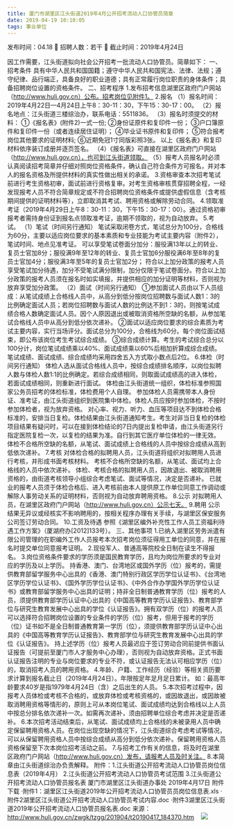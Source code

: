 ```yaml
---
title: 厦门市湖里区江头街道2019年4月公开招考流动人口协管员简章
date: 2019-04-19 10:10:05
tags: 事业单位
---
```

发布时间：04.18   🌟   招聘人数：若干   🌈   截止时间：2019年4月24日
<!-- more -->
因工作需要，江头街道拟向社会公开招考一批流动人口协管员。简章如下：
一、招考条件
具有中华人民共和国国籍；遵守中华人民共和国宪法、法律、法规；遵守纪律、品行端正，具备良好的职业道德；具有正常履行岗位职责的身体条件；具备招聘岗位设置的资格条件。
二、招考程序
1.发布招考信息湖里区政府门户网站（http://www.huli.gov.cn）公布。招考岗位见附件1。
2.报名
（1）报名时间：2019年4月22日—4月24日上午8：30-11：30，下午15：30-17：00。
（2）报名地点：江头街道三楼综治办，联系电话：5511836。
（3）报名时须提交的材料：
①《报名表》(附件2)一式一份;
②身份证原件和复印件一份；
③户口簿原件和复印件一份（或者连续居住证明）；
④毕业证书原件和复印件；
⑤符合报考岗位其他要求的证明材料;
⑥近期免冠1寸同版彩照3张。
以上《报名表》和复印材料依序装订成册并逐页签名。
（4）《报名表》可直接在湖里区政府门户网站（http://www.huli.gov.cn），也可到江头街道领取。
（5）报考人员报名时必须认真阅读招考简章并仔细对照岗位资格条件，确认自己符合条件方可报名，并对本人的报名资格及所提供材料的真实性做出相关的承诺。
3.资格审查本次招考笔试前进行考生资格初审，面试前进行资格复审。对考生资格审核贯穿招聘全程，一经发现报考人员不符合简章规定或不符合招聘岗位资格条件或提供虚假信息（含考核期间提供的证明材料等），立即取消其考试、聘用资格或解除劳动合同。
4.领取准考证（2019年4月29日上午8：30-11：30，下午15：30-17：00）。通过资格初审报考者需持身份证到报名点领取准考证，逾期不领取的，视为自动放弃。
5.考试。
（1）笔试（时间另行通知）
笔试采取闭卷方式，笔试总分为100分，合格线为60分，主要以适应岗位要求的基本素质和专业技能为考试主要内容（附件2），笔试时间、地点见准考证。
可以享受笔试卷面分加分：服役满13年以上的转业、复员士官加8分；服役满9年至12年的转业、复员士官加6分服役满6年至8年的复员士官加4分；服役满3年至5年的复员士官加2分；
符合以上加分政策的报考人员享受笔试加分待遇，加分不受笔试满分限制，加分仅限于笔试卷面分。符合以上加分政策的报考人员须在报名时如实填报，并提供相应的加分证明等材料，否则视为放弃享受加分政策。
（2）面试（时间另行通知）
①参加面试人员由以下人员组成：从笔试成绩上合格线人员中，从高分到低分按岗位招聘数与面试人数1：3的比例确定面试人员；若岗位招聘数与面试人数的比例达不到1：3的，则按笔试成绩合格人数确定面试人员。因个人原因退出或被取消资格所空缺的名额，从参加笔试合格线人员中从高分到低分依次递补。
②面试以适应岗位要求的综合素质为考试主要内容，实行当场评分。面试总分为100分，合格线为60分。每个岗位面试结束，即公布该岗位考生考试综合成绩。
③综合成绩计算。考生的考试综合总分以100分计，岗位笔试成绩乘以40%、面试成绩乘以60%后相加折算成综合成绩。
笔试成绩、面试成绩、综合成绩均采用四舍五入方式取小数点后2位。
6.体检（时间另行通知）
体检人选从面试合格线人员中，按综合成绩排名顺序，以岗位拟聘人数与体检人数1:1的比例确定。若综合成绩相同，则取面试成绩高的进入体检，若面试成绩相同，则重新进行面试。
体检由江头街道统一组织，体检标准参照国家公务员招考的体检标准，体检费用个人自理。
参加体检人员需携带本人身份证、准考证，由江头街道组织到医院集中体检。体检人员应按时参加体检，不按时参加体检者，视为放弃资格。
对心率、视力、听力、血压等项目达不到体检合格标准的，安排当日复检。体检结果由江头街道通知考生。考生对非当日复检的体检项目结果有疑问时，可以在接到体检结论的7日内提出复检申请，由江头街道另行指定医院复检一次，以复检的结果为准。自行到其它医疗单位体检的一律无效。
体检不合格所空缺的名额，从笔试、面试成绩上合格线的人员中按综合成绩从高到低依次递补。
7.考核
对体检合格的拟聘用人员，江头街道将组织对拟聘用人员进行考核，并形成书面考核材料。
考核不合格所空缺的名额，从笔试、面试均上合格线的人员中依次递补。
体检、考核合格的拟聘用人员，因故退出、被取消聘用资格的，由街道考核领导小组综合考虑笔试、面试等情况，决定是否递补。
已就业的报考人员须于体检合格后、进入考核前由本人提供原工作单位同意工作调动或解除人事劳动关系的证明材料，否则视为自动放弃聘用资格。
8.公示
对拟聘用人员，在湖里区政府门户网站（http://www.huli.gov.cn）公示七天。
9.聘用
公示结果无异议或经核实不影响聘用的，按相关程序办理有关手续，与湖里区保安服务公司签订劳动合同。
10.工资及待遇
参照《湖里区编外补充性工作人员工资福利待遇工作方案》（厦湖府办[2012]133号）。
三、其他事项
1.已纳入湖里区劳务派遣有限公司管理的在职编外工作人员报考本次招考岗位须征得用工单位的同意，并在报名时提交单位同意报考证明。
2.现役军人、普通高等院校全日制在读生不得报名。
3.岗位资格条件要求的学历须是国民教育学历，且均为岗位所要求的专业对应的学历及以上学历。
持香港、澳门、台湾地区或国外学历（位）报考的，需提供教育部留学服务中心出具的《香港、澳门特别行政区学历学位认证书》、《台湾地区学历学位认证书》、《国外学历学位认证书》、《中外合作办学国外学历学位认证书》或教育部留学服务中心出具的证明；持非全日制普通教育学历（位）报考的人员，须提供教育部学历认证中心出具的《中国高等教育学历认证报告》、教育部学位与研究生教育发展中心出具的学位《认证报告》。拥有双学历（位）的报考人员可以选择符合招聘岗位设置的专业条件的学历（位）报考，但用于报考的学历（位）证书如不是全日制普通教育第一学历（位），须提供教育部学历认证中心出具的《中国高等教育学历认证报告》、教育部学位与研究生教育发展中心出具的学位《认证报告》。
持上述学历（位）报考人员最迟应于签订劳动合同前提供书面认证报告（可提前至厦门市人才服务中心办理），否则视为自动放弃资格。正式书面认证报告注明的专业与岗位要求的专业不符，或认证报告无法认可相应学历（位）的，取消招考人员的聘用资格。
4.年龄、户籍、工作经历（经验）等相关资历要求计算到报名截止日（2019年4月24日）。年限按足年足月足日累计。
如：最高年龄要求40岁是指1979年4月24日（含）之后出生的人员。
5.本次招考过程中，因报考人员体检或考核不合格的，或放弃体检或考核资格的，或因故退出，或因故被取消聘用资格等情形的，原则上可从本岗位笔试、面试成绩均达到合格线以上人员中按总分排名依次递补一次。如需再次递补，须由招聘单位综合考虑并决定是否递补。
6.本次招考活动结束后，从笔试、面试成绩均上合格线的未被录用人员中确定保留聘用资格人员。在岗位出现空缺的情况下，江头街道综合考虑考试等情况，可以从保留聘用资格人员中按综合成绩从高分到低分依次递补。保留聘用资格人员资格保留至下次本岗位招考活动之前。
7.与招考工作有关的信息，将及时在湖里区政府门户网站（http://www.huli.gov.cn）发布，请报考人员及时关注。
8.本简章由江头街道综治办负责解释。
附件：1.江头街道公开招考流动人口协管员岗位信息表（2019年4月）
2.江头街道公开招考流动人口协管员考试范围
3.江头街道公开招考流动人口协管员报名表
厦门市湖里区江头街道办事处
2019年4月17日
附件下载
·附件1：湖里区江头街道2019年公开招考流动人口协管员员岗位信息表.xls
·附件2湖里区江头街道公开招考流动人口协管员考试内容.doc
·附件3湖里区江头街道2019年公开招考流动人口协管员报名表.doc
来源：
http://www.huli.gov.cn/zwgk/tzgg/201904/t20190417_184370.htm
 
 ![](https://cdn.weiweiblog.cn/20181015134814.png)